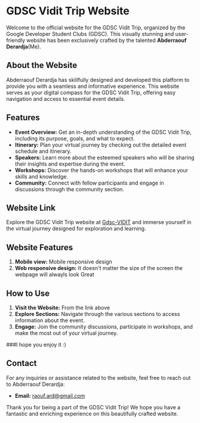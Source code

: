 # GDSC Vidit Trip Website

Welcome to the official website for the GDSC Vidit Trip, organized by the Google Developer Student Clubs (GDSC). This visually stunning and user-friendly website has been exclusively crafted by the talented **Abderraouf Derardja**(Me).

## About the Website
Abderraouf Derardja has skillfully designed and developed this platform to provide you with a seamless and informative experience. This website serves as your digital compass for the GDSC Vidit Trip, offering easy navigation and access to essential event details.



## Features
- **Event Overview:** Get an in-depth understanding of the GDSC Vidit Trip, including its purpose, goals, and what to expect.
- **Itinerary:** Plan your virtual journey by checking out the detailed event schedule and itinerary.
- **Speakers:** Learn more about the esteemed speakers who will be sharing their insights and expertise during the event.
- **Workshops:** Discover the hands-on workshops that will enhance your skills and knowledge.
- **Community:** Connect with fellow participants and engage in discussions through the community section.

## Website Link
Explore the GDSC Vidit Trip website at [Gdsc-VIDIT](https://raouf-005.github.io/Gdsc-VIDIT/) and immerse yourself in the virtual journey designed for exploration and learning.

## Website Features
1. **Mobile view:** Mobile responsive design
2. **Web responsive design:** It doesn't matter the size of the screen the webpage will alwayls look Great
   
## How to Use
1. **Visit the Website:** From the link above
2. **Explore Sections:** Navigate through the various sections to access information about the event.
3. **Engage:** Join the community discussions, participate in workshops, and make the most out of your virtual journey.


###I hope you enjoy it :)

## Contact
For any inquiries or assistance related to the website, feel free to reach out to Abderraouf Derardja:
- **Email:** [raouf.ard@gmail.com](mailto:raouf.ard@gmail.com)

Thank you for being a part of the GDSC Vidit Trip! We hope you have a fantastic and enriching experience on this beautifully crafted website.
